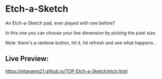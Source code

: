 # Etch-a-Sketch

An Etch-a-Sketch pad, ever played with one before?

In this one you can choose your line dimension by picking the pixel size.

Note: there's a rainbow button, hit it, hit refresh and see what happens...

## Live Preview:

https://mtavares21.github.io/TOP-Etch-a-Sketch/etch.html
